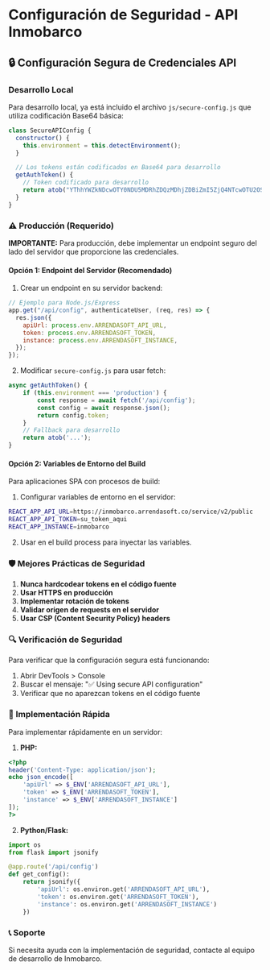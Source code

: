 # Configuración de Seguridad - API Inmobarco

## 🔒 Configuración Segura de Credenciales API

### Desarrollo Local

Para desarrollo local, ya está incluido el archivo `js/secure-config.js` que utiliza codificación Base64 básica:

```javascript
class SecureAPIConfig {
  constructor() {
    this.environment = this.detectEnvironment();
  }

  // Los tokens están codificados en Base64 para desarrollo
  getAuthToken() {
    // Token codificado para desarrollo
    return atob("YThhYWZkNDcwOTY0NDU5MDRhZDQzMDhjZDBiZmI5ZjQ4NTcwOTU2OS03MGs0");
  }
}
```

### ⚠️ Producción (Requerido)

**IMPORTANTE:** Para producción, debe implementar un endpoint seguro del lado del servidor que proporcione las credenciales.

#### Opción 1: Endpoint del Servidor (Recomendado)

1. Crear un endpoint en su servidor backend:

```javascript
// Ejemplo para Node.js/Express
app.get("/api/config", authenticateUser, (req, res) => {
  res.json({
    apiUrl: process.env.ARRENDASOFT_API_URL,
    token: process.env.ARRENDASOFT_TOKEN,
    instance: process.env.ARRENDASOFT_INSTANCE,
  });
});
```

2. Modificar `secure-config.js` para usar fetch:

```javascript
async getAuthToken() {
    if (this.environment === 'production') {
        const response = await fetch('/api/config');
        const config = await response.json();
        return config.token;
    }
    // Fallback para desarrollo
    return atob('...');
}
```

#### Opción 2: Variables de Entorno del Build

Para aplicaciones SPA con procesos de build:

1. Configurar variables de entorno en el servidor:

```bash
REACT_APP_API_URL=https://inmobarco.arrendasoft.co/service/v2/public
REACT_APP_API_TOKEN=su_token_aqui
REACT_APP_INSTANCE=inmobarco
```

2. Usar en el build process para inyectar las variables.

### 🛡️ Mejores Prácticas de Seguridad

1. **Nunca hardcodear tokens en el código fuente**
2. **Usar HTTPS en producción**
3. **Implementar rotación de tokens**
4. **Validar origen de requests en el servidor**
5. **Usar CSP (Content Security Policy) headers**

### 🔍 Verificación de Seguridad

Para verificar que la configuración segura está funcionando:

1. Abrir DevTools > Console
2. Buscar el mensaje: "✅ Using secure API configuration"
3. Verificar que no aparezcan tokens en el código fuente

### 🚀 Implementación Rápida

Para implementar rápidamente en un servidor:

1. **PHP:**

```php
<?php
header('Content-Type: application/json');
echo json_encode([
    'apiUrl' => $_ENV['ARRENDASOFT_API_URL'],
    'token' => $_ENV['ARRENDASOFT_TOKEN'],
    'instance' => $_ENV['ARRENDASOFT_INSTANCE']
]);
?>
```

2. **Python/Flask:**

```python
import os
from flask import jsonify

@app.route('/api/config')
def get_config():
    return jsonify({
        'apiUrl': os.environ.get('ARRENDASOFT_API_URL'),
        'token': os.environ.get('ARRENDASOFT_TOKEN'),
        'instance': os.environ.get('ARRENDASOFT_INSTANCE')
    })
```

### 📞 Soporte

Si necesita ayuda con la implementación de seguridad, contacte al equipo de desarrollo de Inmobarco.
